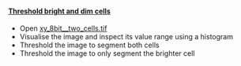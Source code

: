 <h4 id="brightdim"><a href="#brightdim">Threshold bright and dim cells</a></h4>

 - Open [xy_8bit__two_cells.tif](https://github.com/NEUBIAS/training-resources/raw/master/image_data/xy_8bit__two_cells.tif)
 - Visualise the image and inspect its value range using a histogram
 - Threshold the image to segment both cells
 - Threshold the image to only segment the brighter cell

